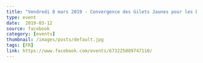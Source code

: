 ```yaml
---
title: "Vendredi 8 mars 2019 - Convergence des Gilets Jaunes pour les Droits des Femmes !"
type: event
date:  2019-03-12
source: facebook
category: [events]
thumbnail: /images/posts/default.jpg
tags: [FR]
link: https://www.facebook.com/events/673225089747110/
---
```

